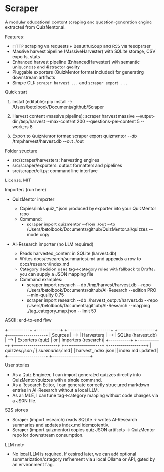 # Scraper

A modular educational content scraping and question-generation engine extracted from QuizMentor.ai.

Features:
- HTTP scraping via requests + BeautifulSoup and RSS via feedparser
- Massive harvest pipeline (MassiveHarvester) with SQLite storage, CSV exports, stats
- Enhanced harvest pipeline (EnhancedHarvester) with semantic uniqueness and distractor quality
- Pluggable exporters (QuizMentor format included) for generating downstream artifacts
- Simple CLI: `scraper harvest ...` and `scraper export ...`

Quick start

1) Install (editable):
pip install -e /Users/betolbook/Documents/github/Scraper

2) Harvest content (massive pipeline):
   scraper harvest massive --output-dir /tmp/harvest --max-content 200 --questions-per-content 5 --workers 8

3) Export to QuizMentor format:
   scraper export quizmentor --db /tmp/harvest/harvest.db --out ./out

Folder structure
- src/scraper/harvesters: harvesting engines
- src/scraper/exporters: output formatters and pipelines
- src/scraper/cli.py: command line interface

License: MIT


Importers (run here)

- QuizMentor importer
  - Copies/links quiz_*.json produced by exporter into your QuizMentor repo
  - Command:
    - scraper import quizmentor --from ./out --to /Users/betolbook/Documents/github/QuizMentor.ai/quizzes --mode copy

- AI-Research importer (no LLM required)
  - Reads harvested_content in SQLite (harvest.db)
  - Writes docs/research/summaries/<slug>.md and appends a row to docs/research/index.md
  - Category decision uses tag→category rules with fallback to Drafts; you can supply a JSON mapping file
  - Command examples:
    - scraper import research --db /tmp/harvest/harvest.db --repo /Users/betolbook/Documents/github/AI-Research --edition PRO --min-quality 0.75
    - scraper import research --db ./harvest_output/harvest.db --repo /Users/betolbook/Documents/github/AI-Research --mapping ./tag_category_map.json --limit 50

ASCII: end-to-end flow

+-----------+     +------------+     +----------------------+     +-------------------+      +-------------------+
| Sources   | --> | Harvesters | --> | SQLite (harvest.db)  | --> | Exporters (quiz)  |  or  | Importers (research)|
+-----------+     +------------+     +----------------------+     +-------------------+      +-------------------+
                                                                  | quizzes/*.json    |      | summaries/*.md    |
                                                                  | harvest_index.json|      | index.md updated  |
                                                                  +-------------------+      +-------------------+

User stories
- As a Quiz Engineer, I can import generated quizzes directly into QuizMentor/quizzes with a single command.
- As a Research Editor, I can generate correctly structured markdown entries in AI-Research without a local LLM.
- As an MLE, I can tune tag→category mapping without code changes via a JSON file.

S2S stories
- Scraper (import research) reads SQLite → writes AI-Research summaries and updates index.md idempotently.
- Scraper (import quizmentor) copies quiz JSON artifacts → QuizMentor repo for downstream consumption.

LLM note
- No local LLM is required. If desired later, we can add optional summarization/category refinement via a local Ollama or API, gated by an environment flag.
